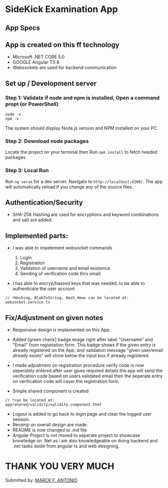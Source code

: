 # SideKick Examination App

## App Specs
## App is created on this ff technology
- Microsoft .NET CORE 5.0
- GOOGLE Angular TS 8
- Websockets are used for backend communication

## Set up / Development server

### Step 1: Validate if node and npm is installed, Open a command propt (or PowerShell)
```
node -v 
npm -v
```
The system should display Node.js version and NPM installed on your PC. 

### Step 2: Download node packages
Locate the project on your terminal then
Run `npm install` to fetch needed packages 

### Step 3: Local Run
 Run `ng serve` for a dev server. Navigate to `http://localhost:4200/`. The app will automatically reload if you change any of the source files.


## Authentication/Security
- SHA-256 Hashing are used for encryptions and keyword combinations and salt are added.

## Implemented parts:
- I was able to impelement websocket commands

	1. Login
	2. Registration
	3. Validation of username and email existence
	4. Sending of verification code thru email
		

- I has able to encryp/hassed keys that was needed, to be able to authenticate the user account
```
// *Hashing, BlobToString, Hash_Hmac can be located at:
websocket.service.ts
```

## Fix/Adjustment on given notes 
- Responsive design is implemented on this App.
- Added  [green check] badge image right after label "Username" and "Email"  from registration form. This badge shows if the given entry is already registered on the App; and validation message "given user/email already exists" will show below the input box if already registered.

- I made adjustment on registration procedure verify code is now seperately entered after user gives required details the app will send the verification code based on users validated email then the seperate entry on verification code will cover the registration form.

- Simple shared component is created 
```
// *can be located at: 
app/shared/validity/validity.component.html
```			

- Logout is added to go back to login page and clear the logged user session.
- Revamp on overall design are made.
- README is now changed to .md file
- Angular Project is not moved to seperate project to showcase knowledge on .Net as i am also knowledgeable on doing backend and .net tasks aside from angular ts and web designing.


# THANK YOU VERY MUCH

Submitted by: [MARCK F. ANTONIO](https://www.linkedin.com/in/marck-antonio/ "MARCK F. ANTONIO")
